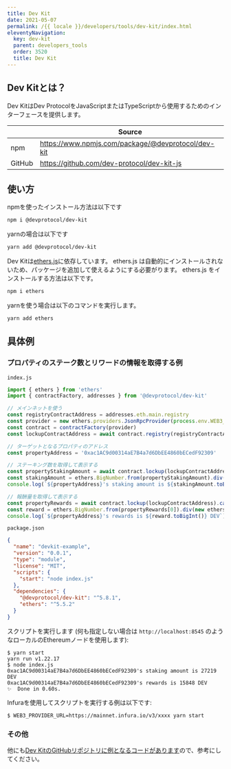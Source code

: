 ```yaml
---
title: Dev Kit
date: 2021-05-07
permalink: /{{ locale }}/developers/tools/dev-kit/index.html
eleventyNavigation:
  key: dev-kit
  parent: developers_tools
  order: 3520
  title: Dev Kit
---
```


## Dev Kitとは？

Dev KitはDev ProtocolをJavaScriptまたはTypeScriptから使用するためのインターフェースを提供します。

|        | Source                                             |
| ------ | -------------------------------------------------- |
| npm    | https://www.npmjs.com/package/@devprotocol/dev-kit |
| GitHub | https://github.com/dev-protocol/dev-kit-js         |

## 使い方

npmを使ったインストール方法は以下です

```bash
npm i @devprotocol/dev-kit
```

yarnの場合は以下です

```bash
yarn add @devprotocol/dev-kit
```

Dev Kitは[ethers.js](https://docs.ethers.io/)に依存しています。
ethers.js は自動的にインストールされないため、パッケージを追加して使えるようにする必要がります。
ethers.js をインストールする方法は以下です。

```bash
npm i ethers
```

yarnを使う場合は以下のコマンドを実行します。

```bash
yarn add ethers
```

## 具体例

### プロパティのステーク数とリワードの情報を取得する例

`index.js`

```js
import { ethers } from 'ethers'
import { contractFactory, addresses } from '@devprotocol/dev-kit'

// メインネットを使う
const registryContractAddress = addresses.eth.main.registry
const provider = new ethers.providers.JsonRpcProvider(process.env.WEB3_PROVIDER_URL)
const contract = contractFactory(provider)
const lockupContractAddress = await contract.registry(registryContractAddress).lockup()

// ターゲットとなるプロパティのアドレス
const propertyAddress = '0xac1AC9d00314aE7B4a7d6DbEE4860bECedF92309'

// ステーキング数を取得して表示する
const propertyStakingAmount = await contract.lockup(lockupContractAddress).getPropertyValue(propertyAddress)
const stakingAmount = ethers.BigNumber.from(propertyStakingAmount).div(new ethers.BigNumber.from(10).pow(18))
console.log(`${propertyAddress}'s staking amount is ${stakingAmount.toBigInt()} DEV`)

// 報酬量を取得して表示する
const propertyRewards = await contract.lockup(lockupContractAddress).calculateRewardAmount(propertyAddress)
const reward = ethers.BigNumber.from(propertyRewards[0]).div(new ethers.BigNumber.from(10).pow(36))
console.log(`${propertyAddress}'s rewards is ${reward.toBigInt()} DEV`)
```

`package.json`

```json
{
  "name": "devkit-example",
  "version": "0.0.1",
  "type": "module",
  "license": "MIT",
  "scripts": {
    "start": "node index.js"
  },
  "dependencies": {
    "@devprotocol/dev-kit": "^5.8.1",
    "ethers": "^5.5.2"
  }
}
```

スクリプトを実行します (何も指定しない場合は `http://localhost:8545` のようなローカルのEthereumノードを使用します):

```shell-session
$ yarn start
yarn run v1.22.17
$ node index.js
0xac1AC9d00314aE7B4a7d6DbEE4860bECedF92309's staking amount is 27219 DEV
0xac1AC9d00314aE7B4a7d6DbEE4860bECedF92309's rewards is 15848 DEV
✨  Done in 0.60s.
```

Infuraを使用してスクリプトを実行する例は以下です:

```shell-session
$ WEB3_PROVIDER_URL=https://mainnet.infura.io/v3/xxxx yarn start
```

### その他

他にも[Dev KitのGitHubリポジトリに例となるコードがあります](https://github.com/dev-protocol/dev-kit-js/tree/main/examples)ので、参考にしてください。


